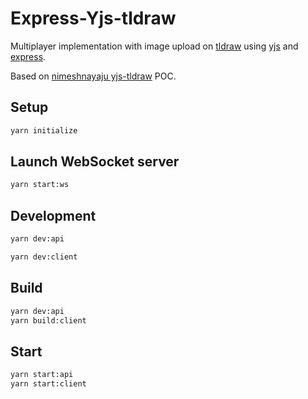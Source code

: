 # Express-Yjs-tldraw

Multiplayer implementation with image upload on [tldraw](https://www.tldraw.com) using [yjs](https://github.com/yjs/yjs) and [express](https://github.com/expressjs/express).

Based on [nimeshnayaju yjs-tldraw](https://github.com/nimeshnayaju/yjs-tldraw) POC.

## Setup

```bash
yarn initialize
```

## Launch WebSocket server

```bash
yarn start:ws
```

## Development

```bash
yarn dev:api
```

```bash
yarn dev:client
```

## Build

```bash
yarn dev:api
yarn build:client
```

## Start

```bash
yarn start:api
yarn start:client
```
